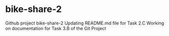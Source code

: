 # bike-share-2
Github project bike-share-2
Updating README.md file for Task 2.C
Working on documentation for Task 3.B of the Git Project